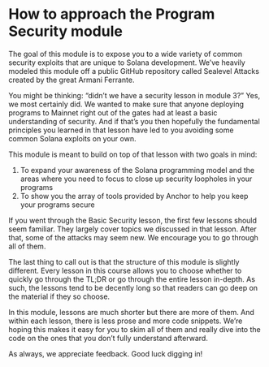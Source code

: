 # How to approach the Program Security module

The goal of this module is to expose you to a wide variety of common security exploits that are unique to Solana development. We’ve heavily modeled this module off a public GitHub repository called Sealevel Attacks created by the great Armani Ferrante.

You might be thinking: “didn’t we have a security lesson in module 3?” Yes, we most certainly did. We wanted to make sure that anyone deploying programs to Mainnet right out of the gates had at least a basic understanding of security. And if that’s you then hopefully the fundamental principles you learned in that lesson have led to you avoiding some common Solana exploits on your own.

This module is meant to build on top of that lesson with two goals in mind:

1. To expand your awareness of the Solana programming model and the areas where you need to focus to close up security loopholes in your programs
2. To show you the array of tools provided by Anchor to help you keep your programs secure

If you went through the Basic Security lesson, the first few lessons should seem familiar. They largely cover topics we discussed in that lesson. After that, some of the attacks may seem new. We encourage you to go through all of them.

The last thing to call out is that the structure of this module is slightly different. Every lesson in this course allows you to choose whether to quickly go through the TL;DR or go through the entire lesson in-depth. As such, the lessons tend to be decently long so that readers can go deep on the material if they so choose. 

In this module, lessons are much shorter but there are more of them. And within each lesson, there is less prose and more code snippets. We’re hoping this makes it easy for you to skim all of them and really dive into the code on the ones that you don’t fully understand afterward.

As always, we appreciate feedback. Good luck digging in!